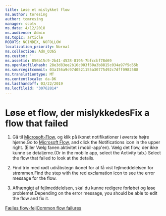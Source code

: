 ```yaml
---
title: Løse et mislykket flow
ms.author: toresing
author: tomresing
manager: scotv
ms.date: 4/12/2018
ms.audience: Admin
ms.topic: article
ROBOTS: NOINDEX, NOFOLLOW
localization_priority: Normal
ms.collection: Adm_O365
ms.custom: ''
ms.assetid: 856b15c9-2b41-4528-8195-7bfccbf78d69
ms.openlocfilehash: 28e3d83ee2b16c003f50a3b8815c034a97f5d55b
ms.sourcegitcommit: 03a156a9c9740521155a30775492c7dff0982588
ms.translationtype: MT
ms.contentlocale: da-DK
ms.lasthandoff: 03/22/2019
ms.locfileid: "30762814"
---
```

# <a name="fix-a-flow-that-failed"></a><span data-ttu-id="c8866-102">Løse et flow, der mislykkedes</span><span class="sxs-lookup"><span data-stu-id="c8866-102">Fix a flow that failed</span></span>

1. <span data-ttu-id="c8866-103">Gå til [Microsoft-Flow](https://flow.microsoft.com/), og klik på ikonet notifikationer i øverste højre hjørne.</span><span class="sxs-lookup"><span data-stu-id="c8866-103">Go to [Microsoft Flow](https://flow.microsoft.com/), and click the Notifications icon in the upper right.</span></span> <span data-ttu-id="c8866-104">(Eller Vælg fanen aktivitet i mobil-app'en). Vælg det flow, der ikke kunne se detaljerne.</span><span class="sxs-lookup"><span data-stu-id="c8866-104">(Or in the mobile app, select the Activity tab.) Select the flow that failed to look at the details.</span></span>
    
2. <span data-ttu-id="c8866-105">Find trin med rødt udråbstegn ikonet for at få vist fejlmeddelelsen for strømmen.</span><span class="sxs-lookup"><span data-stu-id="c8866-105">Find the step with the red exclamation icon to see the error message for the flow.</span></span>
    
3. <span data-ttu-id="c8866-106">Afhængigt af fejlmeddelelsen, skal du kunne redigere forløbet og løse problemet.</span><span class="sxs-lookup"><span data-stu-id="c8866-106">Depending on the error message, you should be able to edit the flow and fix it.</span></span> 
    
[<span data-ttu-id="c8866-107">Fælles flow-fejl</span><span class="sxs-lookup"><span data-stu-id="c8866-107">Common flow failures</span></span>](https://go.microsoft.com/fwlink/?linkid=872110)
  

